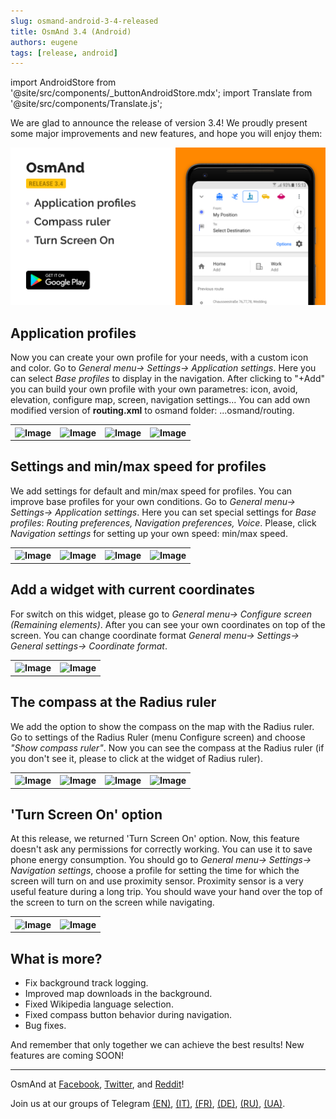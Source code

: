 ```yaml
---
slug: osmand-android-3-4-released
title: OsmAnd 3.4 (Android)
authors: eugene
tags: [release, android]
---
```

import AndroidStore from '@site/src/components/_buttonAndroidStore.mdx';
import Translate from '@site/src/components/Translate.js';

We are glad to announce the release of version 3.4! We proudly present some major improvements and new features, and hope you will enjoy them:

![Release android 3-40](./17.png)

<!--truncate-->

## Application profiles

Now you can create your own profile for your needs, with a custom icon and color. Go to *General menu-> Settings-> Application settings*. Here you can select *Base profiles* to display in the navigation.
After clicking to "+Add" you can build your own profile with your own parametres: icon, avoid, elevation, configure map, screen, navigation settings...
You can add own modified version of <b>routing.xml</b> to osmand folder: ...osmand/routing.

<table>
  <tr>
    <th><img src={require('./1.jpg').default} alt="Image"/></th>
    <th><img src={require('./2.jpg').default} alt="Image"/></th>
    <th><img src={require('./3.jpg').default} alt="Image"/></th>
    <th><img src={require('./4.jpg').default} alt="Image"/></th>
      </tr>
</table> 

## Settings and min/max speed for profiles

We add settings for default and min/max speed for profiles. You can improve base profiles for your own conditions. Go to *General menu-> Settings-> Application settings*. Here you can set special settings for *Base profiles*: *Routing preferences, Navigation preferences, Voice*. Please, click *Navigation settings* for setting up your own speed: min/max speed.

<table>
  <tr>
    <th><img src={require('./5.jpg').default} alt="Image"/></th>
    <th><img src={require('./6.jpg').default} alt="Image"/></th>
    <th><img src={require('./7.jpg').default} alt="Image"/></th>
    <th><img src={require('./8.jpg').default} alt="Image"/></th>
      </tr>
</table> 

## Add a widget with current coordinates

For switch on this widget, please go to *General menu-> Configure screen (Remaining elements)*. After you can see your own coordinates on top of the screen.
You can change coordinate format  *General menu-> Settings-> General settings-> Coordinate format*.

<table>
  <tr>
    <th><img src={require('./9.jpg').default} alt="Image"/></th>
    <th><img src={require('./10.jpg').default} alt="Image"/></th>
      </tr>
</table> 

## The compass at the Radius ruler

We add the option to show the compass on the map with the Radius ruler. Go to settings of the Radius Ruler (menu Configure screen) and choose *"Show compass ruler"*. Now you can see the compass at the Radius ruler (if you don't see it, please to click at the widget of Radius ruler).

<table>
  <tr>
    <th><img src={require('./11.jpg').default} alt="Image"/></th>
    <th><img src={require('./12.jpg').default} alt="Image"/></th>
    <th><img src={require('./13.jpg').default} alt="Image"/></th>
    <th><img src={require('./14.jpg').default} alt="Image"/></th>
      </tr>
</table> 

## 'Turn Screen On' option

At this release, we returned 'Turn Screen On' option. Now, this feature doesn't ask any permissions for correctly working. You can use it to save phone energy consumption. You should go to *General menu-> Settings-> Navigation settings*, choose a profile for setting the time for which the screen will turn on and use proximity sensor.
Proximity sensor is a very useful feature during a long trip. You should wave your hand over the top of the screen to turn on the screen while navigating.


<table>
  <tr>
    <th><img src={require('./15.jpg').default} alt="Image"/></th>
    <th><img src={require('./16.jpg').default} alt="Image"/></th>
      </tr>
</table> 

## What is more?

* Fix background track logging.
* Improved map downloads in the background.
* Fixed Wikipedia language selection.
* Fixed compass button behavior during navigation.
* Bug fixes.

And remember that only together we can achieve the best results!
New features are coming SOON!


____________________________ 

<p>OsmAnd at <a href="https://www.facebook.com/osmandapp/">Facebook</a>, <a href="https://www.twitter.com/osmandapp/">Twitter</a>, and <a href="https://www.reddit.com/r/OsmAnd/">Reddit</a>!</p>
<p>Join us at our groups of Telegram <a href="https://t.me/OsmAndMaps">(EN)</a>, <a href="https://t.me/itosmand">(IT)</a>,  <a href="https://t.me/frosmand">(FR)</a>, <a href="https://t.me/deosmand">(DE)</a>, <a href="https://t.me/ruosmand">(RU)</a>, <a href="https://t.me/uaosmand">(UA)</a>.</p>



<AndroidStore/>